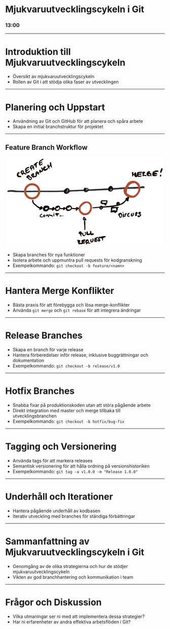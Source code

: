 # Mjukvaruutvecklingscykeln i Git
### 13:00

-----

# Introduktion till Mjukvaruutvecklingscykeln

- Översikt av mjukvaruutvecklingscykeln
- Rollen av Git i att stödja olika faser av utvecklingen

-----

# Planering och Uppstart

- Användning av Git och GitHub för att planera och spåra arbete
- Skapa en initial branchstruktur för projektet

-----

## Feature Branch Workflow

![How branches are created and then merged](images/github-flow.png)

- Skapa branches för nya funktioner
- Isolera arbete och uppmuntra pull requests för kodgranskning
- Exempelkommando: `git checkout -b feature/<namn>`

-----

# Hantera Merge Konflikter

- Bästa praxis för att förebygga och lösa merge-konflikter
- Använda `git merge` och `git rebase` för att integrera ändringar

-----

# Release Branches

- Skapa en branch för varje release
- Hantera förberedelser inför release, inklusive buggrättningar och dokumentation
- Exempelkommando: `git checkout -b release/v1.0`

-----

# Hotfix Branches

- Snabba fixar på produktionskoden utan att störa pågående arbete
- Direkt integration med master och merge tillbaka till utvecklingsbranchen
- Exempelkommando: `git checkout -b hotfix/bug-fix`

-----

# Tagging och Versionering

- Använda tags för att markera releases
- Semantisk versionering för att hålla ordning på versionshistoriken
- Exempelkommando: `git tag -a v1.0.0 -m "Release 1.0.0"`

-----

# Underhåll och Iterationer

- Hantera pågående underhåll av kodbasen
- Iterativ utveckling med branches för ständiga förbättringar

-----

# Sammanfattning av Mjukvaruutvecklingscykeln i Git

- Genomgång av de olika strategierna och hur de stödjer mjukvaruutvecklingscykeln
- Vikten av god branchhantering och kommunikation i team

-----

# Frågor och Diskussion

- Vilka utmaningar ser ni med att implementera dessa strategier?
- Har ni erfarenheter av andra effektiva arbetsflöden i Git?
